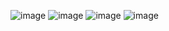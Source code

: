 ![image](https://github.com/user-attachments/assets/561388d1-4e96-4103-9e0d-4f8b6c5596f3)
![image](https://github.com/user-attachments/assets/318cb701-b1ef-4620-ae06-573059fea0e7)
![image](https://github.com/user-attachments/assets/f1045e7d-ea17-411a-8968-187417f5d93e)
![image](https://github.com/user-attachments/assets/ac919244-4812-400d-9583-3d1bc5fafb91)
